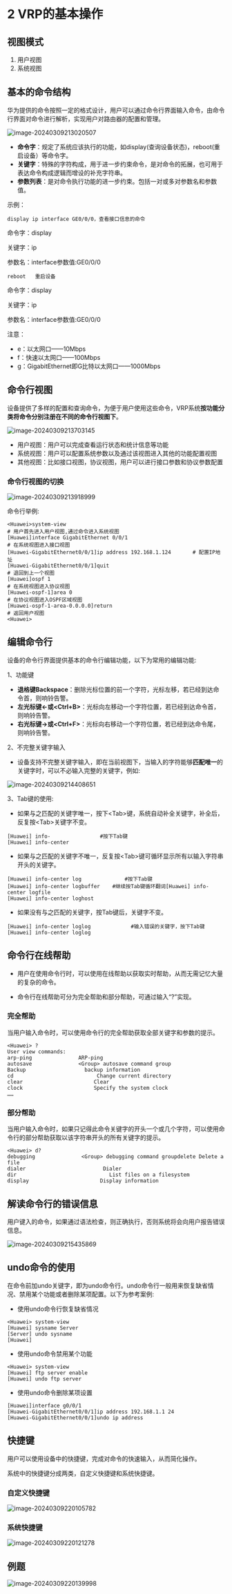 # 2 VRP的基本操作

## 视图模式

1. 用户视图
2. 系统视图

## 基本的命令结构

华为提供的命令按照一定的格式设计，用户可以通过命令行界面输入命令，由命令行界面对命令进行解析，实现用户对路由器的配置和管理。

![image-20240309213020507](https://img.yatjay.top/md/image-20240309213020507.png)

- **命令字**：规定了系统应该执行的功能，如display(查询设备状态)，reboot(重启设备）等命令字。
- **关键字**：特殊的字符构成，用于进一步约束命令，是对命令的拓展，也可用于表达命令构成逻辑而增设的补充字符串。
- **参数列表**：是对命令执行功能的进一步约束。包括一对或多对参数名和参数值。

示例：

```shell
display ip interface GE0/0/0，查看接口信息的命令
```

命令字：display

关键字：ip

参数名：interface参数值:GE0/0/0

```
reboot   重启设备
```

命令字：display

关键字：ip

参数名：interface参数值:GE0/0/0

注意：

- e：以太网口——10Mbps
- f：快速以太网口——100Mbps
- g：GigabitEthernet即G比特以太网口——1000Mbps

## 命令行视图

设备提供了多样的配置和查询命令，为便于用户使用这些命令，VRP系统**按功能分类将命令分别注册在不同的命令行视图下**。

![image-20240309213703145](https://img.yatjay.top/md/image-20240309213703145.png)

- 用户视图：用户可以完成查看运行状态和统计信息等功能
- 系统视图：用户可以配置系统参数以及通过该视图进入其他的功能配置视图
- 其他视图：比如接口视图，协议视图，用户可以进行接口参数和协议参数配置

### 命令行视图的切换

![image-20240309213918999](https://img.yatjay.top/md/image-20240309213918999.png)

命令行举例:

```shell
<Huawei>system-view                                                            # 用户首先进入用户视图,通过命令进入系统视图
[Huawei]interface GigabitEthernet 0/0/1                                # 在系统视图进入接口视图
[Huawei-GigabitEthernet0/0/1]ip address 192.168.1.124       # 配置IP地址
[Huawei-GigabitEthernet0/0/1]quit                                         # 退回到上一个视图
[Huawei]ospf 1                                                                         # 在系统视图进入协议视图
[Huawei-ospf-1]area 0                                                              # 在协议视图进入OSPF区域视图
[Huawei-ospf-1-area-0.0.0.0]return                                          # 返回用户视图
<Huawei>
```

## 编辑命令行

设备的命令行界面提供基本的命令行编辑功能，以下为常用的编辑功能:

1、功能键

- **退格键Backspace**：删除光标位置的前一个字符，光标左移，若已经到达命令首，则响铃告警。
- **左光标键←或<Ctrl+B>**：光标向左移动一个字符位置，若已经到达命令首，则响铃告警。
- **右光标键→或<Ctrl+F>**：光标向右移动一个字符位置，若已经到达命令尾，则响铃告警。

2、不完整关键字输入

- 设备支持不完整关键字输入，即在当前视图下，当输入的字符能够**匹配唯一**的关键字时，可以不必输入完整的关键字，例如:

![image-20240309214408651](https://img.yatjay.top/md/image-20240309214408651.png)

3、Tab键的使用:

- 如果与之匹配的关键字唯一，按下\<Tab>键，系统自动补全关键字，补全后，反复按\<Tab>关键字不变。

```shell
[Huawei] info-                #按下Tab键
[Huawei] info-center
```

- 如果与之匹配的关键字不唯一，反复按\<Tab>键可循环显示所有以输入字符串开头的关键字。

```shell
[Huawei] info-center log              #按下Tab键
[Huawei] info-center logbuffer    #继续按Tab键循环翻词[Huawei] info-center logfile
[Huawei] info-center loghost
```

- 如果没有与之匹配的关键字，按Tab键后，关键字不变。

```shell
[Huawei] info-center loglog             #输入错误的关键字，按下Tab键
[Huawei] info-center loglog
```

 ## 命令行在线帮助

- 用户在使用命令行时，可以使用在线帮助以获取实时帮助，从而无需记忆大量的复杂的命令。

- 命令行在线帮助可分为完全帮助和部分帮助，可通过输入“?”实现。

### 完全帮助

当用户输入命令时，可以使用命令行的完全帮助获取全部关键字和参数的提示。

```shell
<Huawei> ?
User view commands:
arp-ping               ARP-ping
autosave               <Group> autosave command group
Backup                   backup information
cd                           Change current directory
clear                       Clear
clock                       Specify the system clock
……
```

### 部分帮助

当用户输入命令时，如果只记得此命令关键字的开头一个或几个字符，可以使用命令行的部分帮助获取以该字符串开头的所有关键字的提示。

```shell
<Huawei> d?
debugging               <Group> debugging command groupdelete Delete a file
dialer                         Dialer
dir                              List files on a filesystem
display                       Display information
```

## 解读命令行的错误信息

用户键入的命令，如果通过语法检查，则正确执行，否则系统将会向用户报告错误信息。

![image-20240309215435869](https://img.yatjay.top/md/image-20240309215435869.png)

## undo命令的使用

在命令前加undo关键字，即为undo命令行。undo命令行一般用来恢复缺省情况、禁用某个功能或者删除某项配置。以下为参考案例:

- 使用undo命令行恢复缺省情况

```shell
<Huawei> system-view
[Huawei] sysname Server
[Server] undo sysname
[Huawei]
```

- 使用undo命令禁用某个功能

```shell
<Huawei> system-view
[Huawei] ftp server enable
[Huawei] undo ftp server
```

- 使用undo命令删除某项设置

```shell
[Huawei]interface g0/0/1
[Huawei-GigabitEthernet0/0/1]ip address 192.168.1.1 24
[Huawei-GigabitEthernet0/0/1]undo ip address
```

## 快捷键

用户可以使用设备中的快捷键，完成对命令的快速输入，从而简化操作。

系统中的快捷键分成两类，自定义快捷键和系统快捷键。

### 自定义快捷键

![image-20240309220105782](https://img.yatjay.top/md/image-20240309220105782.png)

### 系统快捷键

![image-20240309220121278](https://img.yatjay.top/md/image-20240309220121278.png)

## 例题

![image-20240309220139998](https://img.yatjay.top/md/image-20240309220139998.png)